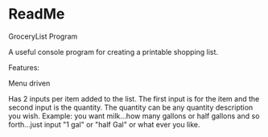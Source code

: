 # ReadMe

GroceryList Program

A useful console program for creating a printable shopping list.

Features:

Menu driven

Has 2 inputs per item added to the list.  The first input is for the item and the second input is the quantity.  The quantity can be any quantity description you wish.  Example: you want milk...how many gallons or half gallons and so forth...just input "1 gal" or "half Gal" or what ever you like.

